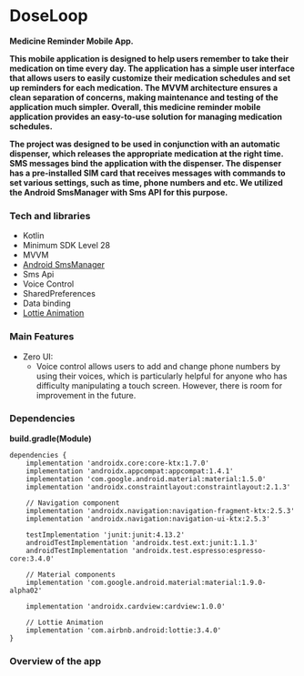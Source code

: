 # DoseLoop
<p><b> Medicine Reminder Mobile App.

This mobile application is designed to help users remember to take their medication on time every day. The application has a simple user interface that allows users to easily customize their medication schedules and set up reminders for each medication. The MVVM architecture ensures a clean separation of concerns, making maintenance and testing of the application much simpler. Overall, this medicine reminder mobile application provides an easy-to-use solution for managing medication schedules.

The project was designed to be used in conjunction with an automatic dispenser, which releases the appropriate medication at the right time. SMS messages bind the application with the dispenser. The dispenser has a pre-installed SIM card that receives messages with commands to set various settings, such as time, phone numbers and etc. We utilized the Android SmsManager with Sms API for this purpose.</b></p>

###  Tech and libraries
- Kotlin
- Minimum SDK Level 28
- MVVM
- [Android SmsManager](https://developer.android.com/reference/android/telephony/SmsManager)
- Sms Api
- Voice Control
- SharedPreferences
- Data binding
- [Lottie Animation](https://lottiefiles.com)

### Main Features
- Zero UI:  
    - Voice control allows users to add and change phone numbers by using their voices, which is particularly helpful for anyone who has difficulty manipulating a touch screen. However, there is room for improvement in the future.


### Dependencies
<p><b> build.gradle(Module)</p></b>

    dependencies {
        implementation 'androidx.core:core-ktx:1.7.0'
        implementation 'androidx.appcompat:appcompat:1.4.1'
        implementation 'com.google.android.material:material:1.5.0'
        implementation 'androidx.constraintlayout:constraintlayout:2.1.3'

        // Navigation component
        implementation 'androidx.navigation:navigation-fragment-ktx:2.5.3'
        implementation 'androidx.navigation:navigation-ui-ktx:2.5.3'

        testImplementation 'junit:junit:4.13.2'
        androidTestImplementation 'androidx.test.ext:junit:1.1.3'
        androidTestImplementation 'androidx.test.espresso:espresso-core:3.4.0'

        // Material components
        implementation 'com.google.android.material:material:1.9.0-alpha02'

        implementation 'androidx.cardview:cardview:1.0.0'

        // Lottie Animation
        implementation 'com.airbnb.android:lottie:3.4.0'
    }
    
### Overview of the app
